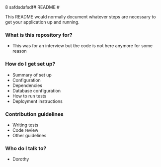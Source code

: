 8
safdsdafsdf# README #

This README would normally document whatever steps are necessary to get your application up and running.

### What is this repository for? ###

* This was for an interview but the code is not here anymore for some reason

### How do I get set up? ###

* Summary of set up
* Configuration
* Dependencies
* Database configuration
* How to run tests
* Deployment instructions

### Contribution guidelines ###

* Writing tests
* Code review
* Other guidelines

### Who do I talk to? ###

* Dorothy